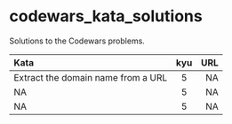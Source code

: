 # codewars_kata_solutions
Solutions to the Codewars problems.

| Kata  | kyu  | URL |
| :--------------------------------- |:---------------:| -----:|
| Extract the domain name from a URL | 5 | NA |
| NA      | 5        |   NA |
| NA | 5        |    NA |
